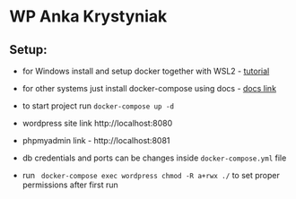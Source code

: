 # WP Anka Krystyniak

## Setup:

-   for Windows install and setup docker together with WSL2 - [tutorial](https://docs.docker.com/docker-for-windows/wsl/)
-   for other systems just install docker-compose using docs - [docs link](https://docs.docker.com/compose/install/)

-   to start project run `docker-compose up -d`

-   wordpress site link http://localhost:8080
-   phpmyadmin link - http://localhost:8081

-   db credentials and ports can be changes inside `docker-compose.yml` file

-   run ` docker-compose exec wordpress chmod -R a+rwx ./` to set proper permissions after first run

